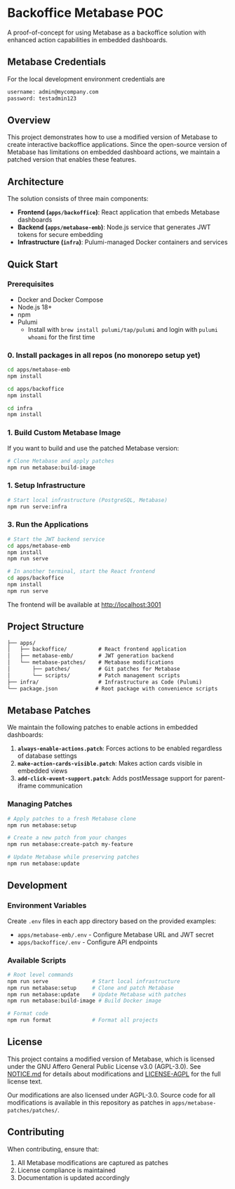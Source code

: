 # Backoffice Metabase POC

A proof-of-concept for using Metabase as a backoffice solution with enhanced action capabilities in embedded dashboards.

## Metabase Credentials

For the local development environment credentials are

```txt
username: admin@mycompany.com
password: testadmin123
```

## Overview

This project demonstrates how to use a modified version of Metabase to create interactive backoffice applications. Since the open-source version of Metabase has limitations on embedded dashboard actions, we maintain a patched version that enables these features.

## Architecture

The solution consists of three main components:

- **Frontend (`apps/backoffice`)**: React application that embeds Metabase dashboards
- **Backend (`apps/metabase-emb`)**: Node.js service that generates JWT tokens for secure embedding
- **Infrastructure (`infra`)**: Pulumi-managed Docker containers and services

## Quick Start

### Prerequisites

- Docker and Docker Compose
- Node.js 18+
- npm
- Pulumi
  - Install with `brew install pulumi/tap/pulumi` and login with `pulumi whoami` for the first time

### 0. Install packages in all repos (no monorepo setup yet)

```bash
cd apps/metabase-emb
npm install

cd apps/backoffice
npm install

cd infra
npm install

```

### 1. Build Custom Metabase Image

If you want to build and use the patched Metabase version:

```bash
# Clone Metabase and apply patches
npm run metabase:build-image
```

### 1. Setup Infrastructure

```bash
# Start local infrastructure (PostgreSQL, Metabase)
npm run serve:infra
```

### 3. Run the Applications

```bash
# Start the JWT backend service
cd apps/metabase-emb
npm install
npm run serve

# In another terminal, start the React frontend
cd apps/backoffice
npm install
npm run serve
```

The frontend will be available at <http://localhost:3001>

## Project Structure

```txt
├── apps/
│   ├── backoffice/          # React frontend application
│   ├── metabase-emb/        # JWT generation backend
│   └── metabase-patches/    # Metabase modifications
│       ├── patches/         # Git patches for Metabase
│       └── scripts/         # Patch management scripts
├── infra/                   # Infrastructure as Code (Pulumi)
└── package.json            # Root package with convenience scripts
```

## Metabase Patches

We maintain the following patches to enable actions in embedded dashboards:

1. **`always-enable-actions.patch`**: Forces actions to be enabled regardless of database settings
2. **`make-action-cards-visible.patch`**: Makes action cards visible in embedded views
3. **`add-click-event-support.patch`**: Adds postMessage support for parent-iframe communication

### Managing Patches

```bash
# Apply patches to a fresh Metabase clone
npm run metabase:setup

# Create a new patch from your changes
npm run metabase:create-patch my-feature

# Update Metabase while preserving patches
npm run metabase:update
```

## Development

### Environment Variables

Create `.env` files in each app directory based on the provided examples:

- `apps/metabase-emb/.env` - Configure Metabase URL and JWT secret
- `apps/backoffice/.env` - Configure API endpoints

### Available Scripts

```bash
# Root level commands
npm run serve              # Start local infrastructure
npm run metabase:setup     # Clone and patch Metabase
npm run metabase:update    # Update Metabase with patches
npm run metabase:build-image # Build Docker image

# Format code
npm run format             # Format all projects
```

## License

This project contains a modified version of Metabase, which is licensed under the GNU Affero General Public License v3.0 (AGPL-3.0). See [NOTICE.md](NOTICE.md) for details about modifications and [LICENSE-AGPL](LICENSE-AGPL) for the full license text.

Our modifications are also licensed under AGPL-3.0. Source code for all modifications is available in this repository as patches in `apps/metabase-patches/patches/`.

## Contributing

When contributing, ensure that:

1. All Metabase modifications are captured as patches
2. License compliance is maintained
3. Documentation is updated accordingly
